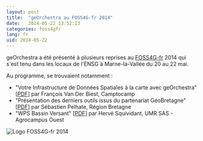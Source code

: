 ```yaml
---
layout: post
title:  "geOrchestra au FOSS4G-fr 2014"
date:   2014-05-22 13:52:13
categories: foss4gfr
lang: fr
uid: 2014-05-22
---
```


geOrchestra a été présenté à plusieurs reprises au [FOSS4G-fr](https://foss4g.osgeo.fr/) 2014 qui s'est tenu dans les locaux de l'ENSG à Marne-la-Vallée du 20 au 22 mai.

<!--more-->

Au programme, se trouvaient notamment :

 * "Votre Infrastructure de Données Spatiales à la carte avec geOrchestra" [[PDF](https://osgeo-fr.github.io/presentations_foss4gfr/2014/J1_A_14_30_GEORCHESTRA_CAMPTOCAMP/foss4gfr_2014_georchestra_vanderbiest.pdf)] par François Van Der Biest, Camptocamp
 * "Présentation des derniers outils issus du partenariat GéoBretagne" [[PDF](https://osgeo-fr.github.io/presentations_foss4gfr/2014/J1_A_15_00_GEOBRETAGNE_REGION_BRETAGNE/foss4gfr_2014_geobretagne_pelhate.pdf)] par Sébastien Pelhate, Région Bretagne
 * "WPS Bassin Versant" [[PDF](https://osgeo-fr.github.io/presentations_foss4gfr/2014/J1_B_16_00_AGROCAMPUS_UMRSAS/foss4gfr_2014_wps_bassin_versant_squividant.pdf)] par Hervé Squividant, UMR SAS - Agrocampus Ouest

![Logo FOSS4G-fr 2014](/public/icons/foss4gfr-logo.png)
